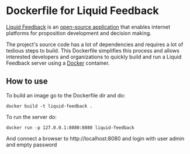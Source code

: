 # Dockerfile for Liquid Feedback

[Liquid Feedback](http://liquidfeedback.org) is an [open-source application](https://www.public-software-group.org/liquid_feedback) that enables internet platforms for proposition development and decision making.

The project's source code has a lot of dependencies and requires a lot of tedious steps to build. This Dockerfile simplifies this process and allows interested developers and organizations to quickly build and run a Liquid Feedback server using a [Docker](http://docker.io) container.

## How to use

To build an image go to the Dockerfile dir and do:

    docker build -t liquid-feedback .
    
To run the server do:

    docker run -p 127.0.0.1:8080:8080 liquid-feedback
    
And connect a browser to http://localhost:8080 and login with user admin and empty password
